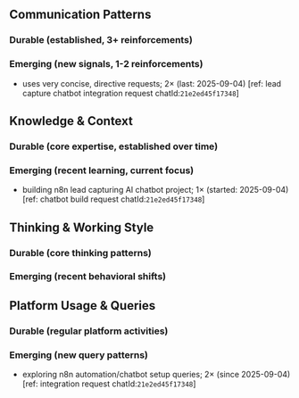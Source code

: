 ## Communication Patterns
### Durable (established, 3+ reinforcements)

### Emerging (new signals, 1-2 reinforcements)
- uses very concise, directive requests; 2× (last: 2025-09-04) [ref: lead capture chatbot integration request chatId:`21e2ed45f17348`]

## Knowledge & Context
### Durable (core expertise, established over time)

### Emerging (recent learning, current focus)
- building n8n lead capturing AI chatbot project; 1× (started: 2025-09-04) [ref: chatbot build request chatId:`21e2ed45f17348`]

## Thinking & Working Style
### Durable (core thinking patterns)

### Emerging (recent behavioral shifts)

## Platform Usage & Queries
### Durable (regular platform activities)

### Emerging (new query patterns)
- exploring n8n automation/chatbot setup queries; 2× (since 2025-09-04) [ref: integration request chatId:`21e2ed45f17348`]